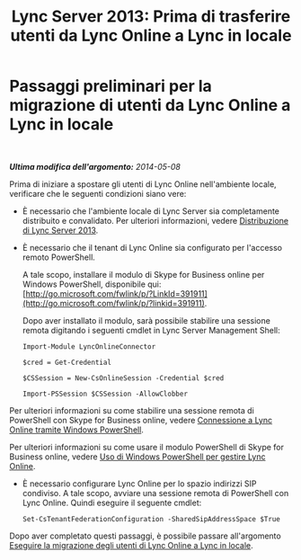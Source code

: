 ﻿---
title: "Lync Server 2013: Prima di trasferire utenti da Lync Online a Lync in locale"
TOCTitle: "Lync Server 2013: Prima di trasferire utenti da Lync Online a Lync in locale"
ms:assetid: 98245b04-ded4-4186-8da3-ba1c554b5c39
ms:mtpsurl: https://technet.microsoft.com/it-it/library/Dn689118(v=OCS.15)
ms:contentKeyID: 62247333
ms.date: 08/24/2015
mtps_version: v=OCS.15
ms.translationtype: HT
---

# Passaggi preliminari per la migrazione di utenti da Lync Online a Lync in locale

 

_**Ultima modifica dell'argomento:** 2014-05-08_

Prima di iniziare a spostare gli utenti di Lync Online nell'ambiente locale, verificare che le seguenti condizioni siano vere:

  - È necessario che l'ambiente locale di Lync Server sia completamente distribuito e convalidato. Per ulteriori informazioni, vedere [Distribuzione di Lync Server 2013](lync-server-2013-deploying-lync-server.md).

  - È necessario che il tenant di Lync Online sia configurato per l'accesso remoto PowerShell.
    
    A tale scopo, installare il modulo di Skype for Business online per Windows PowerShell, disponibile qui: [http://go.microsoft.com/fwlink/p/?LinkId=391911](http://go.microsoft.com/fwlink/p/?linkid=391911).
    
    Dopo aver installato il modulo, sarà possibile stabilire una sessione remota digitando i seguenti cmdlet in Lync Server Management Shell:
    
    ```
    Import-Module LyncOnlineConnector
    ```
    ```
    $cred = Get-Credential
    ```
    ```
    $CSSession = New-CsOnlineSession -Credential $cred
    ```
    ```
    Import-PSSession $CSSession -AllowClobber
    ```
    
  Per ulteriori informazioni su come stabilire una sessione remota di PowerShell con Skype for Business online, vedere [Connessione a Lync Online tramite Windows PowerShell](https://docs.microsoft.com/en-us/SkypeForBusiness/set-up-your-computer-for-windows-powershell/set-up-your-computer-for-windows-powershell).
  
  Per ulteriori informazioni su come usare il modulo PowerShell di Skype for Business online, vedere [Uso di Windows PowerShell per gestire Lync Online](https://docs.microsoft.com/en-us/SkypeForBusiness/set-up-your-computer-for-windows-powershell/set-up-your-computer-for-windows-powershell).

  - È necessario configurare Lync Online per lo spazio indirizzi SIP condiviso. A tale scopo, avviare una sessione remota di PowerShell con Lync Online. Quindi eseguire il seguente cmdlet:
    
        Set-CsTenantFederationConfiguration -SharedSipAddressSpace $True

Dopo aver completato questi passaggi, è possibile passare all'argomento [Eseguire la migrazione degli utenti di Lync Online a Lync in locale](lync-server-2013-migrating-lync-online-users-to-lync-on-premises.md).

